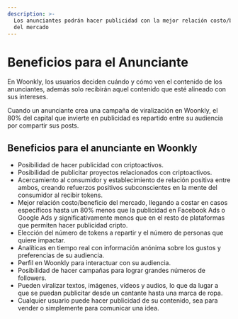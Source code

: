 ```yaml
---
description: >-
  Los anunciantes podrán hacer publicidad con la mejor relación costo/beneficio
  del mercado
---
```


# Beneficios para el Anunciante

En Woonkly, los usuarios deciden cuándo y cómo ven el contenido de los anunciantes, además solo recibirán aquel contenido que esté alineado con sus intereses.

Cuando un anunciante crea una campaña de viralización en Woonkly, el 80% del capital que invierte en publicidad es repartido entre su audiencia por compartir sus posts.

## Beneficios para el anunciante en Woonkly

* Posibilidad de hacer publicidad con criptoactivos.
* Posibilidad de publicitar proyectos relacionados con criptoactivos.
* Acercamiento al consumidor y establecimiento de relación positiva entre ambos, creando refuerzos positivos subconscientes en la mente del consumidor al recibir tokens.
* Mejor relación costo/beneficio del mercado, llegando a costar en casos específicos hasta un 80% menos que la publicidad en Facebook Ads o Google Ads y significativamente menos que en el resto de plataformas que permiten hacer publicidad cripto.
* Elección del número de tokens a repartir y el número de personas que quiere impactar.
* Analíticas en tiempo real con información anónima sobre los gustos y preferencias de su audiencia.
* Perfil en Woonkly para interactuar con su audiencia.
* Posibilidad de hacer campañas para lograr grandes números de followers.
* Pueden viralizar textos, imágenes, vídeos y audios, lo que da lugar a que se puedan publicitar desde un cantante hasta una marca de ropa.
* Cualquier usuario puede hacer publicidad de su contenido, sea para vender o simplemente para comunicar una idea.



